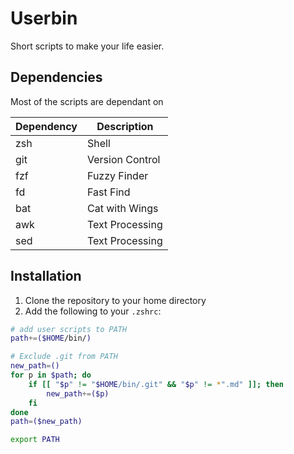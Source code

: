 # Userbin

Short scripts to make your life easier.

## Dependencies

Most of the scripts are dependant on

| Dependency | Description     |
| ---------- | --------------- |
| zsh        | Shell           |
| git        | Version Control |
| fzf        | Fuzzy Finder    |
| fd         | Fast Find       |
| bat        | Cat with Wings  |
| awk        | Text Processing |
| sed        | Text Processing |

## Installation

1. Clone the repository to your home directory
2. Add the following to your `.zshrc`:

```bash
# add user scripts to PATH
path+=($HOME/bin/)

# Exclude .git from PATH
new_path=()
for p in $path; do
    if [[ "$p" != "$HOME/bin/.git" && "$p" != *".md" ]]; then
        new_path+=($p)
    fi
done
path=($new_path)

export PATH
```
